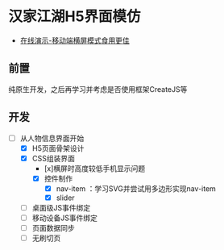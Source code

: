 # 汉家江湖H5界面模仿

- [在线演示-移动端横屏模式食用更佳](https://nodreame.github.io/jianghu-hanjia-mock/)

## 前置

  纯原生开发，之后再学习并考虑是否使用框架CreateJS等

## 开发

- [ ] 从人物信息界面开始
  - [x] H5页面骨架设计
  - [x] CSS组装界面
    - [x]横屏时高度较低手机显示问题
    - [x] 控件制作
      - [x] nav-item ：学习SVG并尝试用多边形实现nav-item
      - [x] slider
  - [ ] 桌面级JS事件绑定
  - [ ] 移动设备JS事件绑定
  - [ ] 页面数据同步
  - [ ] 无刷切页
